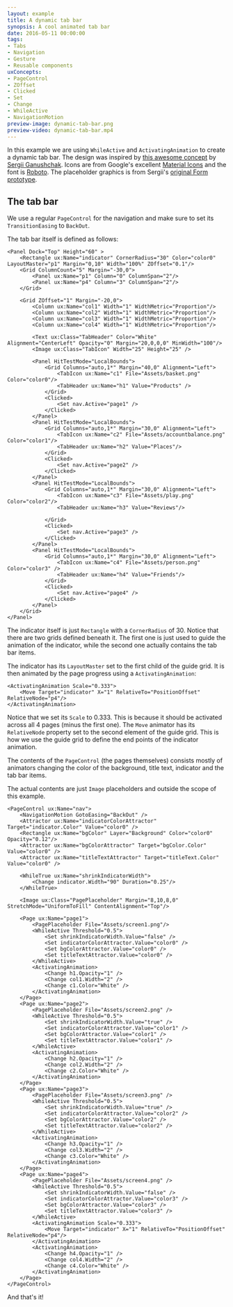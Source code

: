 ```yaml
---
layout: example
title: A dynamic tab bar
synopsis: A cool animated tab bar
date: 2016-05-11 00:00:00
tags:
- Tabs
- Navigation
- Gesture
- Reusable components
uxConcepts:
- PageControl
- ZOffset
- Clicked
- Set
- Change
- WhileActive
- NavigationMotion
preview-image: dynamic-tab-bar.png
preview-video: dynamic-tab-bar.mp4
---
```

In this example we are using `WhileActive` and `ActivatingAnimation` to create a dynamic tab bar. The design was inspired by [this awesome concept](https://dribbble.com/shots/2702517-Review-App-Concept) by [Sergii Ganushchak](https://dribbble.com/ne_toy).
Icons are from Google's excellent [Material Icons](https://design.google.com/icons/) and the font is [Roboto](https://github.com/google/roboto). The placeholder graphics is from Sergii's [original Form prototype](https://dribbble.com/shots/2702517-Review-App-Concept/attachments/546093).

## The tab bar

We use a regular `PageControl` for the navigation and make sure to set its `TransitionEasing` to `BackOut`.


The tab bar itself is defined as follows:

<!-- snippet-begin:code/MainView.ux:TabBar -->

```
<Panel Dock="Top" Height="60" >
    <Rectangle ux:Name="indicator" CornerRadius="30" Color="color0" LayoutMaster="p1" Margin="0,10" Width="100%" ZOffset="0.1"/>
    <Grid ColumnCount="5" Margin="-30,0">
        <Panel ux:Name="p1" Column="0" ColumnSpan="2"/>
        <Panel ux:Name="p4" Column="3" ColumnSpan="2"/>
    </Grid>

    <Grid ZOffset="1" Margin="-20,0">
        <Column ux:Name="col1" Width="1" WidthMetric="Proportion"/>
        <Column ux:Name="col2" Width="1" WidthMetric="Proportion"/>
        <Column ux:Name="col3" Width="1" WidthMetric="Proportion"/>
        <Column ux:Name="col4" Width="1" WidthMetric="Proportion"/>

        <Text ux:Class="TabHeader" Color="White" Alignment="CenterLeft" Opacity="0" Margin="20,0,0,0" MinWidth="100"/>
        <Image ux:Class="TabIcon" Width="25" Height="25" />

        <Panel HitTestMode="LocalBounds">
            <Grid Columns="auto,1*" Margin="40,0" Alignment="Left">
                <TabIcon ux:Name="c1" File="Assets/basket.png" Color="color0"/>
                <TabHeader ux:Name="h1" Value="Products" />
            </Grid>
            <Clicked>
                <Set nav.Active="page1" />
            </Clicked>
        </Panel>
        <Panel HitTestMode="LocalBounds">
            <Grid Columns="auto,1*" Margin="30,0" Alignment="Left">
                <TabIcon ux:Name="c2" File="Assets/accountbalance.png" Color="color1"/>
                <TabHeader ux:Name="h2" Value="Places"/>
            </Grid>
            <Clicked>
                <Set nav.Active="page2" />
            </Clicked>
        </Panel>
        <Panel HitTestMode="LocalBounds">
            <Grid Columns="auto,1*" Margin="30,0" Alignment="Left">
                <TabIcon ux:Name="c3" File="Assets/play.png" Color="color2"/>
                <TabHeader ux:Name="h3" Value="Reviews"/>

            </Grid>
            <Clicked>
                <Set nav.Active="page3" />
            </Clicked>
        </Panel>
        <Panel HitTestMode="LocalBounds">
            <Grid Columns="auto,1*" Margin="30,0" Alignment="Left">
                <TabIcon ux:Name="c4" File="Assets/person.png" Color="color3" />
                <TabHeader ux:Name="h4" Value="Friends"/>
            </Grid>
            <Clicked>
                <Set nav.Active="page4" />
            </Clicked>
        </Panel>
    </Grid>
</Panel>
```

<!-- snippet-end -->

The indicator itself is just `Rectangle` with a `CornerRadius` of 30. Notice that there are two grids defined beneath it. The first one is just used to guide the animation of the indicator, while the second one actually contains the tab bar items.

The indicator has its `LayoutMaster` set to the first child of the guide grid. It is then animated by the page progress using a `ActivatingAnimation`:


```
<ActivatingAnimation Scale="0.333">
	<Move Target="indicator" X="1" RelativeTo="PositionOffset" RelativeNode="p4"/>
</ActivatingAnimation>
```

Notice that we set its `Scale` to 0.333. This is because it should be activated across all 4 pages (minus the first one). The `Move` animator has its `RelativeNode` property set to the second element of the guide grid. This is how we use the guide grid to define the end points of the indicator animation.

The contents of the `PageControl` (the pages themselves) consists mostly of animators changing the color of the background, title text, indicator and the tab bar items.

The actual contents are just `Image` placeholders and outside the scope of this example.

<!-- snippet-begin:code/MainView.ux:PageControl -->

```
<PageControl ux:Name="nav">
    <NavigationMotion GotoEasing="BackOut" />
    <Attractor ux:Name="indicatorColorAttractor" Target="indicator.Color" Value="color0" />
    <Rectangle ux:Name="bgColor" Layer="Background" Color="color0" Opacity="0.12"/>
    <Attractor ux:Name="bgColorAttractor" Target="bgColor.Color" Value="color0" />
    <Attractor ux:Name="titleTextAttractor" Target="titleText.Color" Value="color0" />

    <WhileTrue ux:Name="shrinkIndicatorWidth">
        <Change indicator.Width="90" Duration="0.25"/>
    </WhileTrue>

    <Image ux:Class="PagePlaceholder" Margin="8,10,8,0" StretchMode="UniformToFill" ContentAlignment="Top"/>

    <Page ux:Name="page1">
        <PagePlaceholder File="Assets/screen1.png"/>
        <WhileActive Threshold="0.5">
            <Set shrinkIndicatorWidth.Value="false" />
            <Set indicatorColorAttractor.Value="color0" />
            <Set bgColorAttractor.Value="color0" />
            <Set titleTextAttractor.Value="color0" />
        </WhileActive>
        <ActivatingAnimation>
            <Change h1.Opacity="1" />
            <Change col1.Width="2" />
            <Change c1.Color="White" />
        </ActivatingAnimation>
    </Page>
    <Page ux:Name="page2">
        <PagePlaceholder File="Assets/screen2.png" />
        <WhileActive Threshold="0.5">
            <Set shrinkIndicatorWidth.Value="true" />
            <Set indicatorColorAttractor.Value="color1" />
            <Set bgColorAttractor.Value="color1" />
            <Set titleTextAttractor.Value="color1" />
        </WhileActive>
        <ActivatingAnimation>
            <Change h2.Opacity="1" />
            <Change col2.Width="2" />
            <Change c2.Color="White" />
        </ActivatingAnimation>
    </Page>
    <Page ux:Name="page3">
        <PagePlaceholder File="Assets/screen3.png" />
        <WhileActive Threshold="0.5">
            <Set shrinkIndicatorWidth.Value="true" />
            <Set indicatorColorAttractor.Value="color2" />
            <Set bgColorAttractor.Value="color2" />
            <Set titleTextAttractor.Value="color2" />
        </WhileActive>
        <ActivatingAnimation>
            <Change h3.Opacity="1" />
            <Change col3.Width="2" />
            <Change c3.Color="White" />
        </ActivatingAnimation>
    </Page>
    <Page ux:Name="page4">
        <PagePlaceholder File="Assets/screen4.png" />
        <WhileActive Threshold="0.5">
            <Set shrinkIndicatorWidth.Value="false" />
            <Set indicatorColorAttractor.Value="color3" />
            <Set bgColorAttractor.Value="color3" />
            <Set titleTextAttractor.Value="color3" />
        </WhileActive>
        <ActivatingAnimation Scale="0.333">
            <Move Target="indicator" X="1" RelativeTo="PositionOffset" RelativeNode="p4"/>
        </ActivatingAnimation>
        <ActivatingAnimation>
            <Change h4.Opacity="1" />
            <Change col4.Width="2" />
            <Change c4.Color="White" />
        </ActivatingAnimation>
    </Page>
</PageControl>
```

<!-- snippet-end -->

And that's it!
